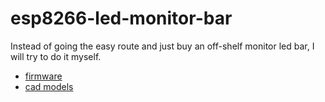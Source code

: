 # esp8266-led-monitor-bar

Instead of going the easy route and just buy an off-shelf monitor led bar, I will try to do it myself.

- [firmware](firmware/README.md)
- [cad models](cad-models/README.md)